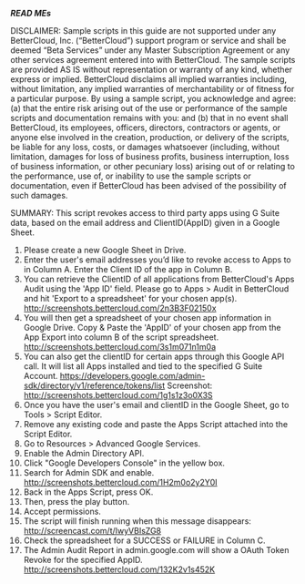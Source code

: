 ***READ MEs***

DISCLAIMER: Sample scripts in this guide are not supported under any BetterCloud, Inc. (“BetterCloud”) support program or service and shall be deemed “Beta Services” under any Master Subscription Agreement or any other services agreement entered into with BetterCloud. The sample scripts are provided AS IS without representation or warranty of any kind, whether express or implied. BetterCloud disclaims all implied warranties including, without limitation, any implied warranties of merchantability or of fitness for a particular purpose. By using a sample script, you acknowledge and agree: (a) that the entire risk arising out of the use or performance of the sample scripts and documentation remains with you: and (b) that in no event shall BetterCloud, its employees, officers, directors, contractors or agents, or anyone else involved in the creation, production, or delivery of the scripts, be liable for any loss, costs, or damages whatsoever (including, without limitation, damages for loss of business profits, business interruption, loss of business information, or other pecuniary loss) arising out of or relating to the performance, use of, or inability to use the sample scripts or documentation, even if BetterCloud has been advised of the possibility of such damages.

SUMMARY: This script revokes access to third party apps using G Suite data, based on the email address and ClientID(AppID) given in a Google Sheet.

1) Please create a new Google Sheet in Drive.
2) Enter the user's email addresses you’d like to revoke access to Apps to in Column A. Enter the Client ID of the app in Column B.
3) You can retrieve the ClientID of all applications from BetterCloud's Apps Audit using the 'App ID' field. Please go to Apps > Audit in BetterCloud and hit 'Export to a spreadsheet' for your chosen app(s). http://screenshots.bettercloud.com/2n3B3F02150x
4) You will then get a spreadsheet of your chosen app information in Google Drive. Copy & Paste the 'AppID' of your chosen app from the App Export into column B of the script spreadsheet. http://screenshots.bettercloud.com/3s1m071n1m0a
5) You can also get the clientID for certain apps through this Google API call. It will list all Apps installed and tied to the specified G Suite Account. https://developers.google.com/admin-sdk/directory/v1/reference/tokens/list
Screenshot: http://screenshots.bettercloud.com/1g1s1z3o0X3S
6) Once you have the user's email and clientID in the Google Sheet, go to Tools > Script Editor.
7) Remove any existing code and paste the Apps Script attached into the Script Editor.
8) Go to Resources > Advanced Google Services.
9) Enable the Admin Directory API.
10) Click "Google Developers Console" in the yellow box.
11) Search for Admin SDK and enable. http://screenshots.bettercloud.com/1H2m0o2y2Y0I
12) Back in the Apps Script, press OK.
13) Then, press the play button.
14) Accept permissions.
15) The script will finish running when this message disappears: http://screencast.com/t/IwyVBIsZG8
16) Check the spreadsheet for a SUCCESS or FAILURE in Column C.
17) The Admin Audit Report in admin.google.com will show a OAuth Token Revoke for the specified AppID. http://screenshots.bettercloud.com/132K2v1s452K
